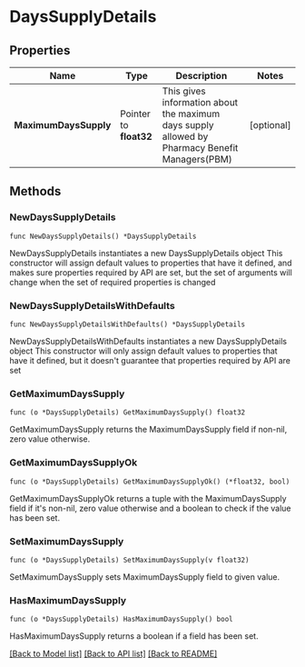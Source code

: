 # DaysSupplyDetails

## Properties

Name | Type | Description | Notes
------------ | ------------- | ------------- | -------------
**MaximumDaysSupply** | Pointer to **float32** | This gives information about the maximum days supply allowed by Pharmacy Benefit Managers(PBM) | [optional] 

## Methods

### NewDaysSupplyDetails

`func NewDaysSupplyDetails() *DaysSupplyDetails`

NewDaysSupplyDetails instantiates a new DaysSupplyDetails object
This constructor will assign default values to properties that have it defined,
and makes sure properties required by API are set, but the set of arguments
will change when the set of required properties is changed

### NewDaysSupplyDetailsWithDefaults

`func NewDaysSupplyDetailsWithDefaults() *DaysSupplyDetails`

NewDaysSupplyDetailsWithDefaults instantiates a new DaysSupplyDetails object
This constructor will only assign default values to properties that have it defined,
but it doesn't guarantee that properties required by API are set

### GetMaximumDaysSupply

`func (o *DaysSupplyDetails) GetMaximumDaysSupply() float32`

GetMaximumDaysSupply returns the MaximumDaysSupply field if non-nil, zero value otherwise.

### GetMaximumDaysSupplyOk

`func (o *DaysSupplyDetails) GetMaximumDaysSupplyOk() (*float32, bool)`

GetMaximumDaysSupplyOk returns a tuple with the MaximumDaysSupply field if it's non-nil, zero value otherwise
and a boolean to check if the value has been set.

### SetMaximumDaysSupply

`func (o *DaysSupplyDetails) SetMaximumDaysSupply(v float32)`

SetMaximumDaysSupply sets MaximumDaysSupply field to given value.

### HasMaximumDaysSupply

`func (o *DaysSupplyDetails) HasMaximumDaysSupply() bool`

HasMaximumDaysSupply returns a boolean if a field has been set.


[[Back to Model list]](../README.md#documentation-for-models) [[Back to API list]](../README.md#documentation-for-api-endpoints) [[Back to README]](../README.md)


